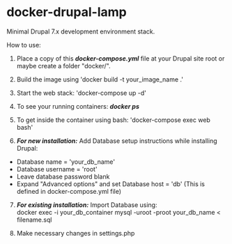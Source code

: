 # docker-drupal-lamp
Minimal Drupal 7.x development environment stack. <br/>

How to use:<br/>

1. Place a copy of this <b><i>docker-compose.yml</i></b> file at your Drupal site root or maybe create a folder "docker/".<br/>

2. Build the image using 'docker build -t your_image_name .'<br/>

3. Start the web stack: 'docker-compose up -d'<br/>

4. To see your running containers: <b><i>docker ps</i></b><br/>

5. To get inside the container using bash: 'docker-compose exec web bash'<br/>

6. <b><i>For new installation:</i></b>
Add Database setup instructions while installing Drupal:
  - Database name = 'your_db_name'<br/>
  - Database username = 'root'<br/>
  - Leave database password blank<br/>
  - Expand "Advanced options" and set Database host = 'db' (This is defined in docker-compose.yml file)<br/>

7. <b><i>For existing installation:</i></b>
Import Database using:<br/>
docker exec -i your_db_container mysql -uroot -proot your_db_name < filename.sql

8. Make necessary changes in settings.php

